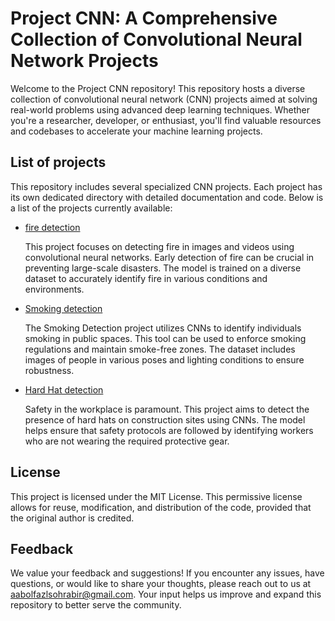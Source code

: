 # Project CNN: A Comprehensive Collection of Convolutional Neural Network Projects

Welcome to the Project CNN repository! This repository hosts a diverse collection of convolutional neural network (CNN) projects aimed at solving real-world problems using advanced deep learning techniques. Whether you're a researcher, developer, or enthusiast, you'll find valuable resources and codebases to accelerate your machine learning projects.
## List of projects
This repository includes several specialized CNN projects. Each project has its own dedicated directory with detailed documentation and code. Below is a list of the projects currently available:
 - [fire detection](https://github.com/AABOLFAZLSOHRABI/CNN/tree/64a4e890babfca9f4687ab25be180ffcca3ea720/fire%20detection)

   This project focuses on detecting fire in images and videos using convolutional neural networks. Early detection of fire can be crucial in preventing large-scale disasters. The model is trained on a diverse dataset to accurately identify fire in various conditions and environments.
 - [Smoking detection](https://github.com/AABOLFAZLSOHRABI/CNN/tree/fedfc9eeb541058471e664e210afd420ad75f178/Smoking%20detection)

   The Smoking Detection project utilizes CNNs to identify individuals smoking in public spaces. This tool can be used to enforce smoking regulations and maintain smoke-free zones. The dataset includes images of people in various poses and lighting conditions to ensure robustness.
 - [Hard Hat detection](https://github.com/AABOLFAZLSOHRABI/CNN/tree/381f5e4e8eb6a3b09b903345979baa81e9199d1d/Hard%20Hat%20detection)

   Safety in the workplace is paramount. This project aims to detect the presence of hard hats on construction sites using CNNs. The model helps ensure that safety protocols are followed by identifying workers who are not wearing the required protective gear.


## License

This project is licensed under the MIT License. This permissive license allows for reuse, modification, and distribution of the code, provided that the original author is credited.

## Feedback

We value your feedback and suggestions! If you encounter any issues, have questions, or would like to share your thoughts, please reach out to us at aabolfazlsohrabir@gmail.com. Your input helps us improve and expand this repository to better serve the community.

